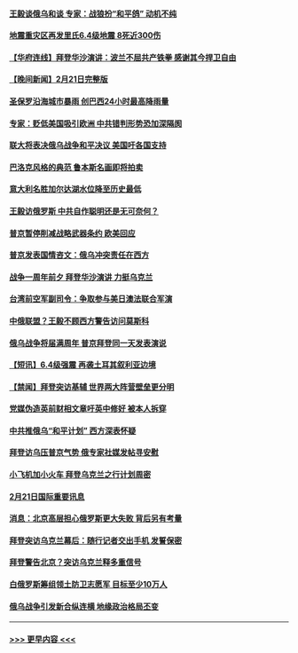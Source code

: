 #### [王毅谈俄乌和谈 专家：战狼扮“和平鸽” 动机不纯](../pages/prog202/a103654668.md?t=02221243) 
#### [地震重灾区再发里氏6.4级地震 8死近300伤](../pages/prog202/a103654670.md?t=02221243) 
#### [【华府连线】拜登华沙演讲：波兰不屈共产铁拳 感谢其今捍卫自由](../pages/prog202/a103654663.md?t=02221243) 
#### [【晚间新闻】2月21日完整版](../pages/prog202/a103654651.md?t=02221243) 
#### [圣保罗沿海城市暴雨 创巴西24小时最高降雨量](../pages/prog202/a103654628.md?t=02221243) 
#### [专家：贬低美国吸引欧洲 中共错判形势恐加深隔阂](../pages/prog202/a103654595.md?t=02221243) 
#### [联大将表决俄乌战争和平决议 美国吁各国支持](../pages/prog202/a103654588.md?t=02221243) 
#### [巴洛克风格的典范 鲁本斯名画即将拍卖](../pages/prog202/a103654509.md?t=02221243) 
#### [意大利名胜加尔达湖水位降至历史最低](../pages/prog202/a103654504.md?t=02221243) 
#### [王毅访俄罗斯 中共自作聪明还是无可奈何？](../pages/prog202/a103654505.md?t=02221243) 
#### [普京暂停削减战略武器条约 欧美回应](../pages/prog202/a103654502.md?t=02221243) 
#### [普京发表国情咨文：俄乌冲突责任在西方](../pages/prog202/a103654500.md?t=02221243) 
#### [战争一周年前夕 拜登华沙演讲 力挺乌克兰](../pages/prog202/a103654501.md?t=02221243) 
#### [台湾前空军副司令：争取参与美日澳法联合军演](../pages/prog202/a103654311.md?t=02221243) 
#### [中俄联盟？王毅不顾西方警告访问莫斯科](../pages/prog202/a103654309.md?t=02221243) 
#### [俄乌战争将届满周年 普京拜登同一天发表演说](../pages/prog202/a103654307.md?t=02221243) 
#### [【短讯】6.4级强震 再袭土耳其叙利亚边境](../pages/prog202/a103654315.md?t=02221243) 
#### [【禁闻】拜登突访基辅 世界两大阵营壁垒更分明](../pages/prog202/a103654270.md?t=02221243) 
#### [党媒伪造英前财相文章吁英中修好 被本人拆穿](../pages/prog202/a103654249.md?t=02221243) 
#### [中共推俄乌“和平计划” 西方深表怀疑](../pages/prog202/a103654125.md?t=02221243) 
#### [拜登访乌压普京气势 俄专家社媒发帖寻安慰](../pages/prog202/a103654141.md?t=02221243) 
#### [小飞机加小火车 拜登乌克兰之行计划周密](../pages/prog202/a103654138.md?t=02221243) 
#### [2月21日国际重要讯息](../pages/prog202/a103654149.md?t=02221243) 
#### [消息：北京高层担心俄罗斯更大失败 背后另有考量](../pages/prog202/a103654074.md?t=02221243) 
#### [拜登突访乌克兰幕后：随行记者交出手机 发誓保密](../pages/prog202/a103654097.md?t=02221243) 
#### [拜登警告北京？突访乌克兰释多重信号](../pages/prog202/a103654079.md?t=02221243) 
#### [白俄罗斯筹组领土防卫志愿军 目标至少10万人](../pages/prog202/a103654063.md?t=02221243) 
#### [俄乌战争引发新合纵连横 地缘政治格局丕变](../pages/prog202/a103654030.md?t=02221243) 

----
#### [ >>> 更早内容 <<< ](../indexes/prog202-earlier.md)
